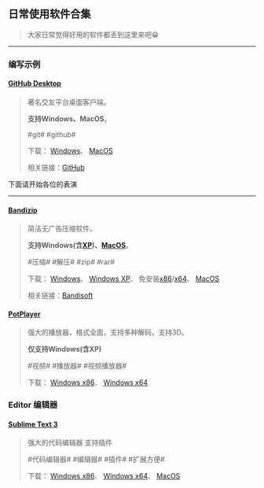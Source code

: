 ﻿## 日常使用软件合集

> 大家日常觉得好用的软件都丢到这里来吧😁

---

### 编写示例

<!--Template
↓↓↓↓↓模板，从下面一行开始复制
#### [这里写软件名称](这里写软件官网地址，优先中文，如果官网分系统，默认写Windows，其他的写简介里)

> 这里写软件简介。
> 
> 如果有特殊要求也写这里，用**加粗**。
> 
> #这里写关键词# #关键词之间记得用空格隔开#
> 
> 下载：
> [Windows x86](下载链接最好点击即可下载)、
> [Windows x64](如果分32/64就分开写)、
> [MacOS](MacOS可写App Store链接)
> 
> 相关链接：[这里写网站名称，没有可不写相关链接](这里写网站链接)
↑↑↑↑↑复制到上面一行为止
-->

#### [GitHub Desktop](https://desktop.github.com/)

> 著名交友平台桌面客户端。
> 
> **支持Windows、MacOS**。
> 
> #git# #github#
> 
> 下载：
> [Windows](https://central.github.com/deployments/desktop/desktop/latest/win32)、
> [MacOS](https://central.github.com/deployments/desktop/desktop/latest/darwin)
> 
> 相关链接：[GitHub](https://github.com/)

下面请开始各位的表演

---

#### [Bandizip](https://www.bandisoft.com/bandizip/)

> 简洁无广告压缩软件。
> 
> **支持Windows(含[XP](https://www.bandisoft.com/bandizip/old/))、[MacOS](https://www.bandisoft.com/bandizip.mac/)**。
> 
> #压缩# #解压# #zip# #rar#
> 
> 下载：
> [Windows](https://www.bandisoft.com/bandizip/dl.php?web)、
> [Windows XP](https://www.bandisoft.com/bandizip/dl.php?xp)、
> 免安装[x86](https://www.bandisoft.com/bandizip/dl.php?portable)/[x64](https://www.bandisoft.com/bandizip/dl.php?portable64)、
> [MacOS](https://itunes.apple.com/cn/app/id1265704574)
> 
> 相关链接：[Bandisoft](https://www.bandisoft.com/)

#### [PotPlayer](https://potplayer.daum.net/?lang=zh_CN)

> 强大的播放器，格式全面，支持多种解码，支持3D。
> 
> **仅支持Windows(含XP)**
> 
> #视频# #播放器# #视频播放器#
> 
> 下载：
> [Windows x86](https://t1.daumcdn.net/potplayer/PotPlayer/Version/Latest/PotPlayerSetup.exe)、
> [Windows x64](https://t1.daumcdn.net/potplayer/PotPlayer/Version/Latest/PotPlayerSetup64.exe)

### Editor 编辑器

#### [Sublime Text 3](http://www.sublimetext.com/)

> 强大的代码编辑器 支持插件
> 
> #代码编辑器# #编辑器# #插件# #扩展方便#
> 
> 下载：
> [Windows x86](https://download.sublimetext.com/Sublime%20Text%20Build%203176%20Setup.exe)、
> [Windows x64](https://download.sublimetext.com/Sublime%20Text%20Build%203176%20x64%20Setup.exe)、
> [MacOS](https://download.sublimetext.com/Sublime%20Text%20Build%203176.dmg)
